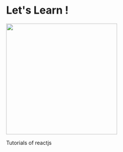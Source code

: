 <h1>Let's Learn ! </h1>
<img src="https://user-images.githubusercontent.com/73632448/136646133-7d6365b0-5779-489a-9b81-14198f320c35.png" height="300px">


Tutorials of reactjs
